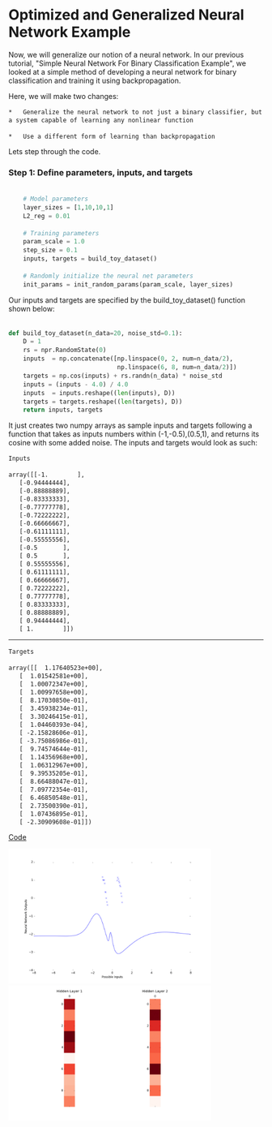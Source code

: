 # Optimized and Generalized Neural Network Example

Now, we will generalize our notion of a neural network. In our previous tutorial, "Simple Neural Network For Binary Classification Example", we looked at a simple method of developing a neural network for binary classification and training it using backpropagation.

Here, we will make two changes:

	*	Generalize the neural network to not just a binary classifier, but a system capable of learning any nonlinear function
	
	*	Use a different form of learning than backpropagation

Lets step through the code.

### Step 1: Define parameters, inputs, and targets

```python

    # Model parameters
    layer_sizes = [1,10,10,1]
    L2_reg = 0.01

    # Training parameters
    param_scale = 1.0
    step_size = 0.1
    inputs, targets = build_toy_dataset()

    # Randomly initialize the neural net parameters
    init_params = init_random_params(param_scale, layer_sizes)
```

Our inputs and targets are specified by the build_toy_dataset() function shown below:

```python

def build_toy_dataset(n_data=20, noise_std=0.1):
    D = 1
    rs = npr.RandomState(0)
    inputs  = np.concatenate([np.linspace(0, 2, num=n_data/2),
                              np.linspace(6, 8, num=n_data/2)])
    targets = np.cos(inputs) + rs.randn(n_data) * noise_std
    inputs = (inputs - 4.0) / 4.0
    inputs  = inputs.reshape((len(inputs), D))
    targets = targets.reshape((len(targets), D))
    return inputs, targets

```

It just creates two numpy arrays as sample inputs and targets following a function that takes as inputs numbers within (-1,-0.5),(0.5,1), and returns its cosine with some added noise. The inputs and targets would look as such:

	Inputs 

	array([[-1.        ],				
       [-0.94444444],
       [-0.88888889],
       [-0.83333333],
       [-0.77777778],
       [-0.72222222],
       [-0.66666667],
       [-0.61111111],
       [-0.55555556],
       [-0.5       ],
       [ 0.5       ],
       [ 0.55555556],
       [ 0.61111111],
       [ 0.66666667],
       [ 0.72222222],
       [ 0.77777778],
       [ 0.83333333],
       [ 0.88888889],
       [ 0.94444444],
       [ 1.        ]])


   ---

   	Targets

   	array([[  1.17640523e+00],
       [  1.01542581e+00],
       [  1.00072347e+00],
       [  1.00997658e+00],
       [  8.17030850e-01],
       [  3.45938234e-01],
       [  3.30246415e-01],
       [  1.04460393e-04],
       [ -2.15828606e-01],
       [ -3.75086986e-01],
       [  9.74574644e-01],
       [  1.14356968e+00],
       [  1.06312967e+00],
       [  9.39535205e-01],
       [  8.66488047e-01],
       [  7.09772354e-01],
       [  6.46850548e-01],
       [  2.73500390e-01],
       [  1.07436895e-01],
       [ -2.30909608e-01]])

[Code](../final_code/neural_net_optimized.py)

<img src="neural_net_optimized.gif" width="400">

<img src="network_weights.gif" width="400">